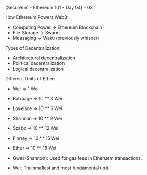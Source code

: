 [Secureum - Ethereum 101 - Day 04] - 03


How Ethereum Powers Web3:

- Computing Power -> Ethereum Blockchain 
- File Storage -> Swarm 
- Messaging -> Waku (previously whisper)

Types of Decentralization:
- Architectural decentralization 
- Political decentralization 
- Logical decentralization

Different Units of Ether: 
-  Wei           =>  1 Wei 
-  Babbage  =>  10 ** 3 Wei 
-  Lovelace  =>  10 ** 6 Wei 
-  Shannon  =>  10 ** 9 Wei 
-  Szabo      =>  10 ** 12 Wei 
-  Finney     =>  10 ** 15 Wei 
-  Ether       =>  10 ** 18 Wei 

- Gwei (Shannon): Used for gas fees in Etheruem transactions.
- Wei: The smallest and most fundamental unit.







